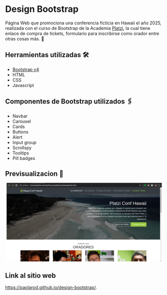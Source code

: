 # Design Bootstrap

Página Web que promociona una conferencia ficticia en Hawaii el año 2025, realizada con el curso de Bootstrap de la Academia [Platzi](https://platzi.com/), la cual tiene enlace de compra de tickets, formulario para inscribirse como orador entre otras cosas más. 🚀 

## Herramientas utilizadas 🛠️
* [Bootstrap v4](https://getbootstrap.com/)
* HTML
* CSS
* Javascript 

## Componentes de Bootstrap utilizados 🖇️
* Navbar
* Carousel 
* Cards
* Buttons
* Alert
* Input group
* Scrollspy
* Tooltips 
* Pill badges

## Previsualizacion 📖
![](https://github.com/PaolaRod/design-bootstrap/blob/master/images/design-bootstrap.png)

## Link al sitio web 
https://paolarod.github.io/design-bootstrap/.




